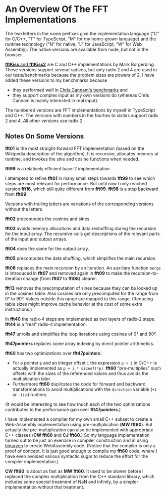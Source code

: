 # An Overview Of The FFT Implementations

The two letters in the name prefixes give
the implementation language
("C" for C/C++, "T" for TypeScript, "M" for my home-grown language)
and the runtime technology
("N" for native, "J" for JavaScript, "W" for Web Assembly).
The native versions are available from node, but not in the browser.

[**fftKiss** and **fftKiss2**](https://sourceforge.net/projects/kissfft/files/kissfft/v1_3_0/)
are C and C++ implementations by Mark Borgerding.
These versions support several radices,
but only radix 2 and 4 are used in our tests/benchmarks
because the problem sizes are powers of 2.
I have added these versions to my benchmarks because
- they performed well in
  [Chris Cannam's benchmarks](https://thebreakfastpost.com/2015/10/18/ffts-in-javascript/)
  and
- they support complex input as my own versions do
  (whereas Chris Cannam is mainly interested in real input).

The numbered versions are FFT implementations by myself in TypeScript and C++.
The versions with numbers in the fourties to sixties support radix 2 and 4.
All other versions use radix 2.

## Notes On Some Versions

**fft01** is the most straight-forward FFT implementation
(based on the Wikipedia description of the algorithm).
It is recursive, allocates memory at runtime,
and invokes the sine and cosine functions when needed.

**fft99** is a relatively efficient base-2 implementation.

I attempted to refine **fft01** in many small steps towards **fft99**
to see which steps are most relevant for performance.
But until now I only reached version **fft16**, which still
quite different from **fft99**.
**fft98** is a step backward from **fft99**.

Versions with trailing letters are variations of the
corresponding versions without the letters.

**fft02** precomputes the cosines and sines.

**fft03** avoids memory allocations and data reshuffling
during the recursion for the input array.
The recursive calls get descriptions of the relevant parts
of the input and output arrays.

**fft04** does the same for the output array.

**fft05** precomputes the data shuffling, which simplifies the main recursion.

**fft08** replaces the main recursion by an iteration.
An auxiliary function `merge` is introduced in **fft07**
and removed again in **fft09** to make the recursion-to-iteration
change (from **fft07** to **fft08**) clearer.

**fft13** removes the precomputation of sines because they can be
looked up in the cosines table.
Also cosines are only precomputed for the range from 0° to 90°.
Values outside this range are mapped to this range.
(Reducing table sizes might improve cache behavior
at the cost of some extra instructions.)

In **fft40** the radix-4 steps are implemented as two layers of radix-2 steps.
**fft44** is a "real" radix-4 implementation.

**fft47** unrolls and simplifies the loop iterations using cosines of 0° and 90°.

**fft47pointers** replaces some array indexing by direct pointer arithmetics.

**fft60** has two optimizations over **fft47pointers**:
- For a pointer `p` and an integer offset `i`
  the expression `p + i` in C/C++
  is actually implemented as `p + i * sizeof(*p)`.
  **fft60** "pre-multiplies" such offsets with the sizes of the
  referenced values and thus avoids the multiplication later.
- Furthermore **fft60** duplicates the code for forward and backward
  transformations to avoid multiplications with the
  `direction` variable (`+1` or `-1`) at runtime.

(It would be interesting to see how much each of the two optimizations
contributes to the performance gain over **fft47pointers**.)

I have implemented a compiler for my own small C++ subset
to create a Web-Assembly implementation using pre-multiplication
(**MW fft60**).
But actually the pre-multiplication can also be implemented
with appropriate C++ classes (**CW fft60** and **CJ fft60**.)
So my language implementation turned out to be just an exercise in
compiler construction and in using
[binaryen](https://github.com/WebAssembly/binaryen)
to create WebAssembly code.
(Notice that the compiler is only a proof of concept.
It is just good enough to compile my **fft60** code,
where I have even avoided various syntactic sugar
to reduce the effort for the compiler implementation.)

**CW fft60** is about as fast as **MW fft60**.
It used to be slower before I replaced the complex multiplication
from the C++ standard library,
which includes some special treatment of NaN and infinity,
by a simpler implementation without that treatment.
